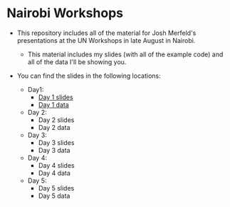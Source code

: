 # Nairobi Workshops

- This repository includes all of the material for Josh Merfeld's presentations at the UN Workshops in late August in Nairobi.
  - This material includes my slides (with all of the example code) and all of the data I'll be showing you.

- You can find the slides in the following locations:
  - Day1:
    - [Day 1 slides](https://joshmerfeld.github.io/nairobiworkshops/day1.html)
    - [Day 1 data](day1data/data)
  - Day 2:
    - Day 2 slides
    - Day 2 data
  - Day 3:
    - Day 3 slides
    - Day 3 data
  - Day 4:
    - Day 4 slides
    - Day 4 data
  - Day 5:
    - Day 5 slides
    - Day 5 data
